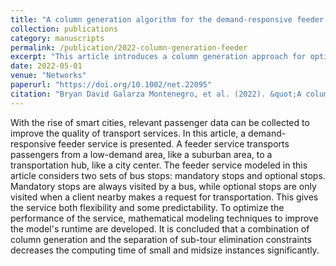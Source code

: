 ```yaml
---
title: "A column generation algorithm for the demand-responsive feeder service"
collection: publications
category: manuscripts
permalink: /publication/2022-column-generation-feeder
excerpt: "This article introduces a column generation approach for optimizing the demand-responsive feeder service problem."
date: 2022-05-01
venue: "Networks"
paperurl: "https://doi.org/10.1002/net.22095"
citation: "Bryan David Galarza Montenegro, et al. (2022). &quot;A column generation algorithm for the demand-responsive feeder service.&quot; <i>Networks<i>, 80(3), 22095. https://doi.org/10.1002/net.22095"
---
```

With the rise of smart cities, relevant passenger data can be collected to improve the quality of transport services. In this article, a demand-responsive feeder service is presented. A feeder service transports passengers from a low-demand area, like a suburban area, to a transportation hub, like a city center. The feeder service modeled in this article considers two sets of bus stops: mandatory stops and optional stops. Mandatory stops are always visited by a bus, while optional stops are only visited when a client nearby makes a request for transportation. This gives the service both flexibility and some predictability. To optimize the performance of the service, mathematical modeling techniques to improve the model's runtime are developed. It is concluded that a combination of column generation and the separation of sub-tour elimination constraints decreases the computing time of small and midsize instances significantly.